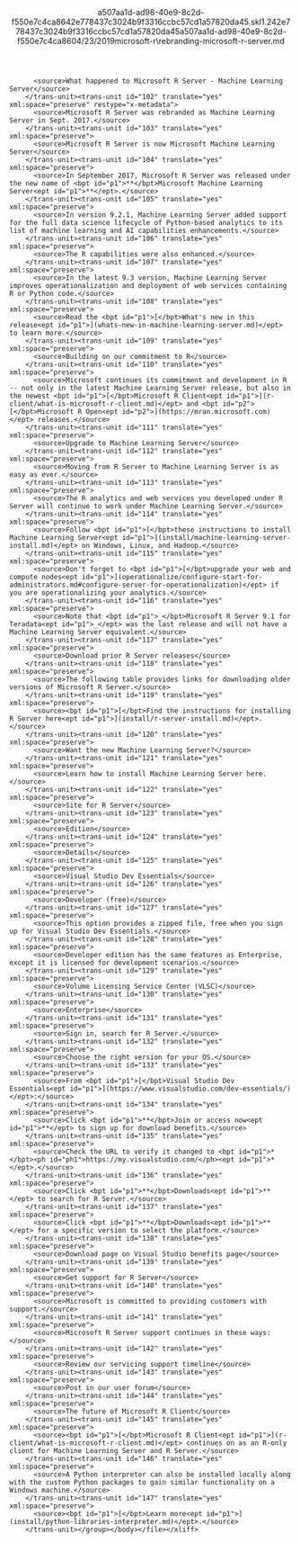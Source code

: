 <?xml version="1.0"?><xliff version="1.2" xmlns="urn:oasis:names:tc:xliff:document:1.2" xmlns:xsi="http://www.w3.org/2001/XMLSchema-instance" xsi:schemaLocation="urn:oasis:names:tc:xliff:document:1.2 xliff-core-1.2-transitional.xsd"><file datatype="xml" original="rebranding-microsoft-r-server.md" source-language="en-US" target-language="en-US"><header><tool tool-id="mdxliff" tool-name="mdxliff" tool-version="1.0-1931010" tool-company="Microsoft" /><xliffext:skl_file_name xmlns:xliffext="urn:microsoft:content:schema:xliffextensions">a507aa1d-ad98-40e9-8c2d-f550e7c4ca8642e778437c3024b9f3316ccbc57cd1a57820da45.skl</xliffext:skl_file_name><xliffext:version xmlns:xliffext="urn:microsoft:content:schema:xliffextensions">1.2</xliffext:version><xliffext:ms.openlocfilehash xmlns:xliffext="urn:microsoft:content:schema:xliffextensions">42e778437c3024b9f3316ccbc57cd1a57820da45</xliffext:ms.openlocfilehash><xliffext:ms.sourcegitcommit xmlns:xliffext="urn:microsoft:content:schema:xliffextensions">a507aa1d-ad98-40e9-8c2d-f550e7c4ca86</xliffext:ms.sourcegitcommit><xliffext:ms.lasthandoff xmlns:xliffext="urn:microsoft:content:schema:xliffextensions">04/23/2019</xliffext:ms.lasthandoff><xliffext:ms.openlocfilepath xmlns:xliffext="urn:microsoft:content:schema:xliffextensions">microsoft-r\rebranding-microsoft-r-server.md</xliffext:ms.openlocfilepath></header><body><group id="content" extype="content"><trans-unit id="101" translate="yes" xml:space="preserve" restype="x-metadata">
          <source>What happened to Microsoft R Server - Machine Learning Server</source>
        </trans-unit><trans-unit id="102" translate="yes" xml:space="preserve" restype="x-metadata">
          <source>Microsoft R Server was rebranded as Machine Learning Server in Sept. 2017.</source>
        </trans-unit><trans-unit id="103" translate="yes" xml:space="preserve">
          <source>Microsoft R Server is now Microsoft Machine Learning Server</source>
        </trans-unit><trans-unit id="104" translate="yes" xml:space="preserve">
          <source>In September 2017, Microsoft R Server was released under the new name of <bpt id="p1">**</bpt>Microsoft Machine Learning Server<ept id="p1">**</ept>.</source>
        </trans-unit><trans-unit id="105" translate="yes" xml:space="preserve">
          <source>In version 9.2.1, Machine Learning Server added support for the full data science lifecycle of Python-based analytics to its list of machine learning and AI capabilities enhancements.</source>
        </trans-unit><trans-unit id="106" translate="yes" xml:space="preserve">
          <source>The R capabilities were also enhanced.</source>
        </trans-unit><trans-unit id="107" translate="yes" xml:space="preserve">
          <source>In the latest 9.3 version, Machine Learning Server improves operationalization and deployment of web services containing R or Python code.</source>
        </trans-unit><trans-unit id="108" translate="yes" xml:space="preserve">
          <source>Read the <bpt id="p1">[</bpt>What's new in this release<ept id="p1">](whats-new-in-machine-learning-server.md)</ept> to learn more.</source>
        </trans-unit><trans-unit id="109" translate="yes" xml:space="preserve">
          <source>Building on our commitment to R</source>
        </trans-unit><trans-unit id="110" translate="yes" xml:space="preserve">
          <source>Microsoft continues its commitment and development in R -- not only in the latest Machine Learning Server release, but also in the newest <bpt id="p1">[</bpt>Microsoft R Client<ept id="p1">](r-client/what-is-microsoft-r-client.md)</ept> and <bpt id="p2">[</bpt>Microsoft R Open<ept id="p2">](https://mran.microsoft.com)</ept> releases.</source>
        </trans-unit><trans-unit id="111" translate="yes" xml:space="preserve">
          <source>Upgrade to Machine Learning Server</source>
        </trans-unit><trans-unit id="112" translate="yes" xml:space="preserve">
          <source>Moving from R Server to Machine Learning Server is as easy as ever.</source>
        </trans-unit><trans-unit id="113" translate="yes" xml:space="preserve">
          <source>The R analytics and web services you developed under R Server will continue to work under Machine Learning Server.</source>
        </trans-unit><trans-unit id="114" translate="yes" xml:space="preserve">
          <source>Follow <bpt id="p1">[</bpt>these instructions to install Machine Learning Server<ept id="p1">](install/machine-learning-server-install.md)</ept> on Windows, Linux, and Hadoop.</source>
        </trans-unit><trans-unit id="115" translate="yes" xml:space="preserve">
          <source>Don't forget to <bpt id="p1">[</bpt>upgrade your web and compute nodes<ept id="p1">](operationalize/configure-start-for-administrators.md#configure-server-for-operationalization)</ept> if you are operationalizing your analytics.</source>
        </trans-unit><trans-unit id="116" translate="yes" xml:space="preserve">
          <source>Note that <bpt id="p1">_</bpt>Microsoft R Server 9.1 for Teradata<ept id="p1">_</ept> was the last release and will not have a Machine Learning Server equivalent.</source>
        </trans-unit><trans-unit id="117" translate="yes" xml:space="preserve">
          <source>Download prior R Server releases</source>
        </trans-unit><trans-unit id="118" translate="yes" xml:space="preserve">
          <source>The following table provides links for downloading older versions of Microsoft R Server.</source>
        </trans-unit><trans-unit id="119" translate="yes" xml:space="preserve">
          <source><bpt id="p1">[</bpt>Find the instructions for installing R Server here<ept id="p1">](install/r-server-install.md)</ept>.</source>
        </trans-unit><trans-unit id="120" translate="yes" xml:space="preserve">
          <source>Want the new Machine Learning Server?</source>
        </trans-unit><trans-unit id="121" translate="yes" xml:space="preserve">
          <source>Learn how to install Machine Learning Server here.</source>
        </trans-unit><trans-unit id="122" translate="yes" xml:space="preserve">
          <source>Site for R Server</source>
        </trans-unit><trans-unit id="123" translate="yes" xml:space="preserve">
          <source>Edition</source>
        </trans-unit><trans-unit id="124" translate="yes" xml:space="preserve">
          <source>Details</source>
        </trans-unit><trans-unit id="125" translate="yes" xml:space="preserve">
          <source>Visual Studio Dev Essentials</source>
        </trans-unit><trans-unit id="126" translate="yes" xml:space="preserve">
          <source>Developer (free)</source>
        </trans-unit><trans-unit id="127" translate="yes" xml:space="preserve">
          <source>This option provides a zipped file, free when you sign up for Visual Studio Dev Essentials.</source>
        </trans-unit><trans-unit id="128" translate="yes" xml:space="preserve">
          <source>Developer edition has the same features as Enterprise, except it is licensed for development scenarios.</source>
        </trans-unit><trans-unit id="129" translate="yes" xml:space="preserve">
          <source>Volume Licensing Service Center (VLSC)</source>
        </trans-unit><trans-unit id="130" translate="yes" xml:space="preserve">
          <source>Enterprise</source>
        </trans-unit><trans-unit id="131" translate="yes" xml:space="preserve">
          <source>Sign in, search for R Server.</source>
        </trans-unit><trans-unit id="132" translate="yes" xml:space="preserve">
          <source>Choose the right version for your OS.</source>
        </trans-unit><trans-unit id="133" translate="yes" xml:space="preserve">
          <source>From <bpt id="p1">[</bpt>Visual Studio Dev Essentials<ept id="p1">](https://www.visualstudio.com/dev-essentials/)</ept>:</source>
        </trans-unit><trans-unit id="134" translate="yes" xml:space="preserve">
          <source>Click <bpt id="p1">**</bpt>Join or access now<ept id="p1">**</ept> to sign up for download benefits.</source>
        </trans-unit><trans-unit id="135" translate="yes" xml:space="preserve">
          <source>Check the URL to verify it changed to <bpt id="p1">*</bpt><ph id="ph1">https://my.visualstudio.com/</ph><ept id="p1">*</ept>.</source>
        </trans-unit><trans-unit id="136" translate="yes" xml:space="preserve">
          <source>Click <bpt id="p1">**</bpt>Downloads<ept id="p1">**</ept> to search for R Server.</source>
        </trans-unit><trans-unit id="137" translate="yes" xml:space="preserve">
          <source>Click <bpt id="p1">**</bpt>Downloads<ept id="p1">**</ept> for a specific version to select the platform.</source>
        </trans-unit><trans-unit id="138" translate="yes" xml:space="preserve">
          <source>Download page on Visual Studio benefits page</source>
        </trans-unit><trans-unit id="139" translate="yes" xml:space="preserve">
          <source>Get support for R Server</source>
        </trans-unit><trans-unit id="140" translate="yes" xml:space="preserve">
          <source>Microsoft is committed to providing customers with support.</source>
        </trans-unit><trans-unit id="141" translate="yes" xml:space="preserve">
          <source>Microsoft R Server support continues in these ways:</source>
        </trans-unit><trans-unit id="142" translate="yes" xml:space="preserve">
          <source>Review our servicing support timeline</source>
        </trans-unit><trans-unit id="143" translate="yes" xml:space="preserve">
          <source>Post in our user forum</source>
        </trans-unit><trans-unit id="144" translate="yes" xml:space="preserve">
          <source>The future of Microsoft R Client</source>
        </trans-unit><trans-unit id="145" translate="yes" xml:space="preserve">
          <source><bpt id="p1">[</bpt>Microsoft R Client<ept id="p1">](r-client/what-is-microsoft-r-client.md)</ept> continues on as an R-only client for Machine Learning Server and R Server.</source>
        </trans-unit><trans-unit id="146" translate="yes" xml:space="preserve">
          <source>A Python interpreter can also be installed locally along with the custom Python packages to gain similar functionality on a Windows machine.</source>
        </trans-unit><trans-unit id="147" translate="yes" xml:space="preserve">
          <source><bpt id="p1">[</bpt>Learn more<ept id="p1">](install/python-libraries-interpreter.md)</ept>.</source>
        </trans-unit></group></body></file></xliff>